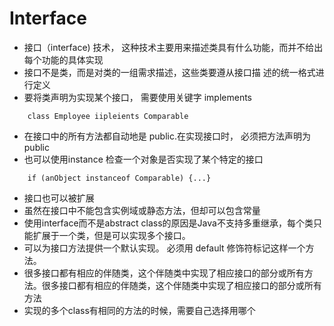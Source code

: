 # Interface
- 接口（interface) 技术， 这种技术主要用来描述类具有什么功能，而并不给出每个功能的具体实现
- 接口不是类，而是对类的一组需求描述，这些类要遵从接口描
述的统一格式进行定义
- 要将类声明为实现某个接口， 需要使用关键字 implements
```
    class Employee iipleients Comparable
```
- 在接口中的所有方法都自动地是 public.在实现接口时， 必须把方法声明为 public
-  也可以使用instance 检查一个对象是否实现了某个特定的接口
```
    if (anObject instanceof Comparable) {...}
```
- 接口也可以被扩展
- 虽然在接口中不能包含实例域或静态方法，但却可以包含常量
- 使用interface而不是abstract class的原因是Java不支持多重继承，每个类只能扩展于一个类，但是可以实现多个接口。
- 可以为接口方法提供一个默认实现。 必须用 default 修饰符标记这样一个方法。
- 很多接口都有相应的伴随类，这个伴随类中实现了相应接口的部分或所有方法。很多接口都有相应的伴随类，这个伴随类中实现了相应接口的部分或所有方法
- 实现的多个class有相同的方法的时候，需要自己选择用哪个